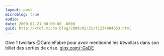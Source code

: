```yaml
---
layout: post
microblog: true
audio: 
date: 2009-02-21 00:00:00 -0000
guid: http://xtof.micro.blog/2009/02/21/t1234904663.html
---
```

Give 1 twollars @CaroleFabre pour avoir mentionné les #twollars dans son billet des sorties de crise. [ginx.com/-GsDE](http://ginx.com/-GsDE)
